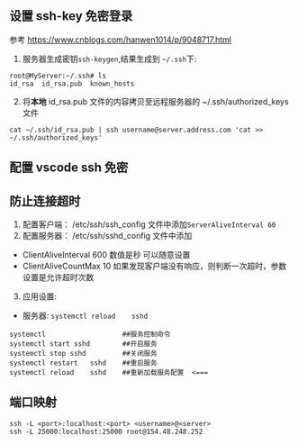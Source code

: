 ## 设置 ssh-key 免密登录
参考 https://www.cnblogs.com/hanwen1014/p/9048717.html

1. 服务器生成密钥`ssh-keygen`,结果生成到 `~/.ssh`下:
```
root@MyServer:~/.ssh# ls
id_rsa  id_rsa.pub  known_hosts
```
2. 将**本地** id_rsa.pub 文件的内容拷贝至远程服务器的 ~/.ssh/authorized_keys 文件

```
cat ~/.ssh/id_rsa.pub | ssh username@server.address.com 'cat >> ~/.ssh/authorized_keys'
```

## 配置 vscode ssh 免密




## 防止连接超时

1. 配置客户端： /etc/ssh/ssh_config 文件中添加`ServerAliveInterval 60`
2. 配置服务器： /etc/ssh/sshd_config 文件中添加
- ClientAliveInterval 600 数值是秒 可以随意设置
- ClientAliveCountMax 10 如果发现客户端没有响应，则判断一次超时，参数设置是允许超时次数
3. 应用设置:
- 服务器: `systemctl reload	sshd`


```
systemctl                   ##服务控制命令
systemctl start sshd        ##开启服务
systemctl stop sshd         ##关闭服务
systemctl restart	sshd	##重启服务
systemctl reload	sshd 	##重新加载服务配置  <===
```

## 端口映射

```
ssh -L <port>:localhost:<port> <username>@<server>
ssh -L 25000:localhost:25000 root@154.48.248.252
```